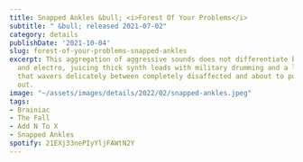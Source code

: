```yaml
---
title: Snapped Ankles &bull; <i>Forest Of Your Problems</i>
subtitle: " &bull; released 2021-07-02"
category: details
publishDate: '2021-10-04'
slug: forest-of-your-problems-snapped-ankles
excerpt: This aggregation of aggressive sounds does not differentiate between rock
  and electro, juicing thick synth leads with military drumming and a lyrical delivery
  that wavers delicately between completely disaffected and about to punch your lights
  out.
image: "~/assets/images/details/2022/02/snapped-ankles.jpeg"
tags:
- Brainiac
- The Fall
- Add N To X
- Snapped Ankles
spotify: 21EXj33nePIyYljFAWtN2Y
---
```


